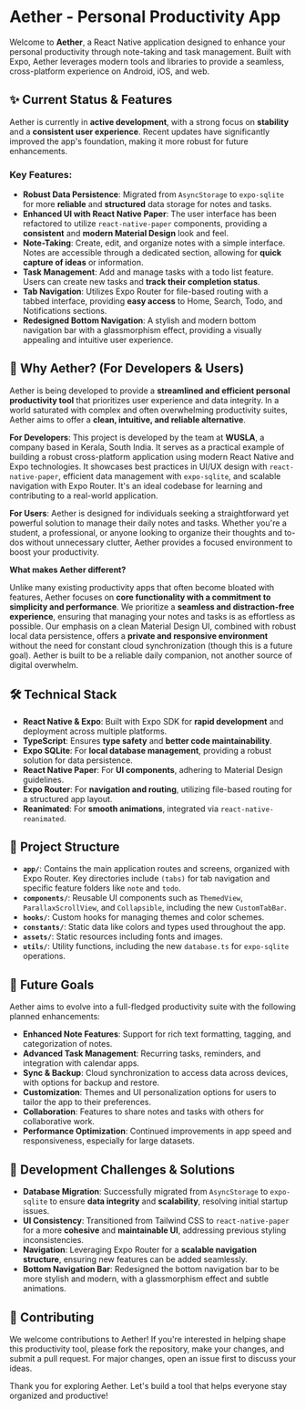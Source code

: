 # Aether - Personal Productivity App

Welcome to **Aether**, a React Native application designed to enhance your personal productivity through note-taking and task management. Built with Expo, Aether leverages modern tools and libraries to provide a seamless, cross-platform experience on Android, iOS, and web.

## ✨ Current Status & Features

Aether is currently in **active development**, with a strong focus on **stability** and a **consistent user experience**. Recent updates have significantly improved the app's foundation, making it more robust for future enhancements.

### Key Features:

-   **Robust Data Persistence**: Migrated from `AsyncStorage` to `expo-sqlite` for more **reliable** and **structured** data storage for notes and tasks.
-   **Enhanced UI with React Native Paper**: The user interface has been refactored to utilize `react-native-paper` components, providing a **consistent** and **modern Material Design** look and feel.
-   **Note-Taking**: Create, edit, and organize notes with a simple interface. Notes are accessible through a dedicated section, allowing for **quick capture of ideas** or information.
-   **Task Management**: Add and manage tasks with a todo list feature. Users can create new tasks and **track their completion status**.
-   **Tab Navigation**: Utilizes Expo Router for file-based routing with a tabbed interface, providing **easy access** to Home, Search, Todo, and Notifications sections.
-   **Redesigned Bottom Navigation**: A stylish and modern bottom navigation bar with a glassmorphism effect, providing a visually appealing and intuitive user experience.

## 🎯 Why Aether? (For Developers & Users)

Aether is being developed to provide a **streamlined and efficient personal productivity tool** that prioritizes user experience and data integrity. In a world saturated with complex and often overwhelming productivity suites, Aether aims to offer a **clean, intuitive, and reliable alternative**.

**For Developers**: This project is developed by the team at **WUSLA**, a company based in Kerala, South India. It serves as a practical example of building a robust cross-platform application using modern React Native and Expo technologies. It showcases best practices in UI/UX design with `react-native-paper`, efficient data management with `expo-sqlite`, and scalable navigation with Expo Router. It's an ideal codebase for learning and contributing to a real-world application.

**For Users**: Aether is designed for individuals seeking a straightforward yet powerful solution to manage their daily notes and tasks. Whether you're a student, a professional, or anyone looking to organize their thoughts and to-dos without unnecessary clutter, Aether provides a focused environment to boost your productivity.

**What makes Aether different?**

Unlike many existing productivity apps that often become bloated with features, Aether focuses on **core functionality with a commitment to simplicity and performance**. We prioritize a **seamless and distraction-free experience**, ensuring that managing your notes and tasks is as effortless as possible. Our emphasis on a clean Material Design UI, combined with robust local data persistence, offers a **private and responsive environment** without the need for constant cloud synchronization (though this is a future goal). Aether is built to be a reliable daily companion, not another source of digital overwhelm.

## 🛠️ Technical Stack

-   **React Native & Expo**: Built with Expo SDK for **rapid development** and deployment across multiple platforms.
-   **TypeScript**: Ensures **type safety** and **better code maintainability**.
-   **Expo SQLite**: For **local database management**, providing a robust solution for data persistence.
-   **React Native Paper**: For **UI components**, adhering to Material Design guidelines.
-   **Expo Router**: For **navigation and routing**, utilizing file-based routing for a structured app layout.
-   **Reanimated**: For **smooth animations**, integrated via `react-native-reanimated`.

## 📂 Project Structure

-   **`app/`**: Contains the main application routes and screens, organized with Expo Router. Key directories include `(tabs)` for tab navigation and specific feature folders like `note` and `todo`.
-   **`components/`**: Reusable UI components such as `ThemedView`, `ParallaxScrollView`, and `Collapsible`, including the new `CustomTabBar`.
-   **`hooks/`**: Custom hooks for managing themes and color schemes.
-   **`constants/`**: Static data like colors and types used throughout the app.
-   **`assets/`**: Static resources including fonts and images.
-   **`utils/`**: Utility functions, including the new `database.ts` for `expo-sqlite` operations.

## 🚀 Future Goals

Aether aims to evolve into a full-fledged productivity suite with the following planned enhancements:

-   **Enhanced Note Features**: Support for rich text formatting, tagging, and categorization of notes.
-   **Advanced Task Management**: Recurring tasks, reminders, and integration with calendar apps.
-   **Sync & Backup**: Cloud synchronization to access data across devices, with options for backup and restore.
-   **Customization**: Themes and UI personalization options for users to tailor the app to their preferences.
-   **Collaboration**: Features to share notes and tasks with others for collaborative work.
-   **Performance Optimization**: Continued improvements in app speed and responsiveness, especially for large datasets.

## 🚧 Development Challenges & Solutions

-   **Database Migration**: Successfully migrated from `AsyncStorage` to `expo-sqlite` to ensure **data integrity** and **scalability**, resolving initial startup issues.
-   **UI Consistency**: Transitioned from Tailwind CSS to `react-native-paper` for a more **cohesive** and **maintainable UI**, addressing previous styling inconsistencies.
-   **Navigation**: Leveraging Expo Router for a **scalable navigation structure**, ensuring new features can be added seamlessly.
-   **Bottom Navigation Bar**: Redesigned the bottom navigation bar to be more stylish and modern, with a glassmorphism effect and subtle animations.

## 🤝 Contributing

We welcome contributions to Aether! If you're interested in helping shape this productivity tool, please fork the repository, make your changes, and submit a pull request. For major changes, open an issue first to discuss your ideas.

Thank you for exploring Aether. Let's build a tool that helps everyone stay organized and productive!
